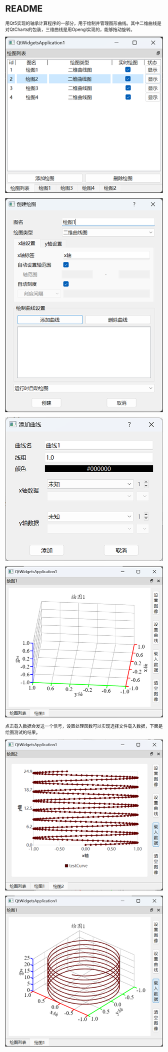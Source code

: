 # README
用Qt5实现的轴承计算程序的一部分，用于绘制并管理图形曲线。其中二维曲线是对QtCharts的包装，三维曲线是用Opengl实现的，能够拖动旋转。

![](README/6_README_image.png)

![](README/1_README_image.png)

![](README/2_README_image.png)

![](README/3_README_image.png)

点击载入数据会发送一个信号，设置处理函数可以实现选择文件载入数据，下面是绘图测试的结果。

![](README/5_README_image.png)

![](README/4_README_image.png)